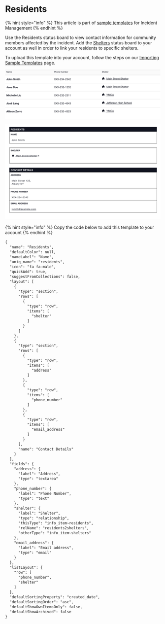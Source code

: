 # Residents

{% hint style="info" %}
This article is part of [sample templates](../) for Incident Management
{% endhint %}

Use the Residents status board to view contact information for community members affected by the incident. Add the [Shelters](shelters.md) status board to your account as well in order to link your residents to specific shelters.   
  
To upload this template into your account, follow the steps on our [Importing Sample Templates](../importing-sample-templates.md) page.

![](../../../.gitbook/assets/screen-shot-2021-09-23-at-1.56.36-pm.png)

![](../../../.gitbook/assets/screen-shot-2021-09-23-at-1.57.20-pm.png)

{% hint style="info" %}
Copy the code below to add this template to your account
{% endhint %}

```text
{
  "name": "Residents",
  "defaultColor": null,
  "nameLabel": "Name",
  "uniq_name": "residents",
  "icon": "fa fa-male",
  "quickAdd": true,
  "suggestFromCollections": false,
  "layout": [
    {
      "type": "section",
      "rows": [
        {
          "type": "row",
          "items": [
            "shelter"
          ]
        }
      ]
    },
    {
      "type": "section",
      "rows": [
        {
          "type": "row",
          "items": [
            "address"
          ]
        },
        {
          "type": "row",
          "items": [
            "phone_number"
          ]
        },
        {
          "type": "row",
          "items": [
            "email_address"
          ]
        }
      ],
      "name": "Contact Details"
    }
  ],
  "fields": {
    "address": {
      "label": "Address",
      "type": "textarea"
    },
    "phone_number": {
      "label": "Phone Number",
      "type": "text"
    },
    "shelter": {
      "label": "Shelter",
      "type": "relationship",
      "thisType": "info_item~residents",
      "relName": "residents2shelters",
      "otherType": "info_item~shelters"
    },
    "email_address": {
      "label": "Email address",
      "type": "email"
    }
  },
  "listLayout": {
    "row": [
      "phone_number",
      "shelter"
    ]
  },
  "defaultSortingProperty": "created_date",
  "defaultSortingOrder": "asc",
  "defaultShowOwnItemsOnly": false,
  "defaultShowArchived": false
}
```





